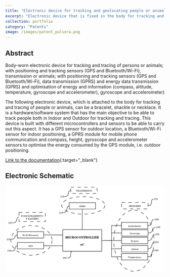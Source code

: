 ```yaml
---
title: "Electronic device for tracking and geolocating people or animals"
excerpt: "Electronic device that is fixed in the body for tracking and geolocating people or animals; with positioning and tracking sensors, data transmission and optimization of energy and information.<br/><img src='/images/patent_pulsera.png' width='320' height='300' align='center' />"
collection: portfolio
category: "Patents"
image: /images/patent_pulsera.png
---
```


## Abstract
Body-worn electronic device for tracking and tracing of persons or animals; with positioning and tracking sensors (GPS and Bluetooth/Wi-Fi), transmission or animals; with positioning and tracking sensors (GPS and Bluetooth/Wi-Fi), data transmission (GPRS) and energy data transmission (GPRS) and optimisation of energy and information (compass, altitude, temperature, gyroscope and accelerometer), gyroscope and accelerometer)

The following electronic device, which is attached to the body for tracking and tracing of people or animals, can be a bracelet, shackle or necklace. It is a hardware/software system that has the main objective to be able to track people both in Indoor and Outdoor for tracking and tracing. This device is built with different microcontrollers and sensors to be able to carry out this aspect. It has a GPS sensor for outdoor location, a Bluetooth/Wi-Fi sensor for indoor positioning, a GPRS module for mobile phone communication and compass, height, gyroscope and accelerometer sensors to optimise the energy consumed by the GPS module, i.e. outdoor positioning.

[Link to the documentation](https://www.researchgate.net/publication/312230998_Dispositivo_electronico_que_se_fija_en_el_cuerpo_para_seguimiento_y_localizacion_de_personas_o_animales_con_sensores_de_posicionamiento_y_rastreo_GPS_y_BluetoothWi-Fi_transmision_de_datos_GPRS_y_optim?_sg%5B0%5D=JqsnBVPkAkQVk8cjd23Gd8Ys4bmL5q9qq-J4erWt6j4XT1k89VfSU--UektEFyEh9m8aUoCAczcQT_KIRZQUbHdvDxDpoLrmPb3C0uqD.66dndptvZqwIETSwqBLkvIkVIwdDMusCkqtGRg0DDf8t--7JYhbv4ZJQVtzb1VNRyvcn5HADQBtKNZlG6vD9zw){:target="_blank"}


## Electronic Schematic

<div>
<p style = 'text-align:center;'>
<img src='/images/patent_pulsera.png'>
</p>
</div>

<!-- SEO Structured Data -->
<script type="application/ld+json">
{
  "@context": "https://schema.org",
  "@type": "Product",
  "name": "Electronic Device for Tracking and Geolocation",
  "image": "{{ site.url }}/images/patent_pulsera.png",
  "description": "Electronic device worn on the body (e.g., bracelet or necklace) for tracking people or animals. Equipped with GPS, Bluetooth/Wi-Fi, GPRS, and environmental sensors for indoor and outdoor positioning.",
  "brand": {
    "@type": "Brand",
    "name": "Research Project UNED"
  },
  "manufacturer": {
    "@type": "Organization",
    "name": "Manuel Castillo-Cara"
  },
  "url": "{{ site.url }}{{ page.url }}",
  "isAccessoryOrSparePartFor": "Tracking and positioning systems",
  "additionalProperty": [
    {
      "@type": "PropertyValue",
      "name": "Positioning Sensors",
      "value": "GPS, Bluetooth, Wi-Fi"
    },
    {
      "@type": "PropertyValue",
      "name": "Transmission",
      "value": "GPRS"
    },
    {
      "@type": "PropertyValue",
      "name": "Energy Optimization Sensors",
      "value": "Compass, Altitude, Temperature, Gyroscope, Accelerometer"
    },
    {
      "@type": "PropertyValue",
      "name": "Form Factor",
      "value": "Bracelet, Necklace, or Shackle"
    }
  ]
}
</script>
